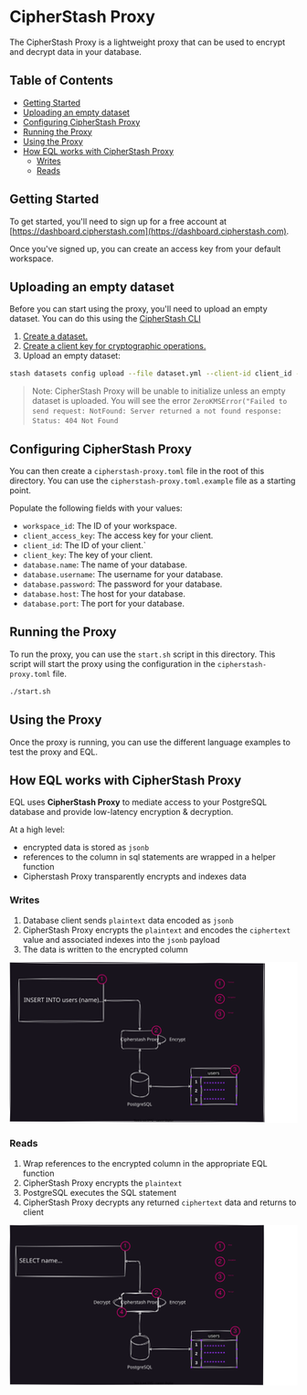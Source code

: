# CipherStash Proxy

The CipherStash Proxy is a lightweight proxy that can be used to encrypt and decrypt data in your database.

## Table of Contents

- [Getting Started](#getting-started)
- [Uploading an empty dataset](#uploading-an-empty-dataset)
- [Configuring CipherStash Proxy](#configuring-cipherstash-proxy)
- [Running the Proxy](#running-the-proxy)
- [Using the Proxy](#using-the-proxy)
- [How EQL works with CipherStash Proxy](#how-eql-works-with-cipherstash-proxy)
  - [Writes](#writes)
  - [Reads](#reads)

## Getting Started

To get started, you'll need to sign up for a free account at [https://dashboard.cipherstash.com](https://dashboard.cipherstash.com).

Once you've signed up, you can create an access key from your default workspace.

## Uploading an empty dataset

Before you can start using the proxy, you'll need to upload an empty dataset. You can do this using the [CipherStash CLI](https://cipherstash.com/docs/reference/cli)

1. [Create a dataset.](https://cipherstash.com/docs/how-to/creating-datasets)
1. [Create a client key for cryptographic operations.](https://cipherstash.com/docs/how-to/creating-clients)
1. Upload an empty dataset:

```bash
stash datasets config upload --file dataset.yml --client-id client_id --client-key client_key
```

> Note: CipherStash Proxy will be unable to initialize unless an empty dataset is uploaded. You will see the error `ZeroKMSError("Failed to send request: NotFound: Server returned a not found response: Status: 404 Not Found`

## Configuring CipherStash Proxy

You can then create a `cipherstash-proxy.toml` file in the root of this directory. You can use the `cipherstash-proxy.toml.example` file as a starting point.

Populate the following fields with your values:

- `workspace_id`: The ID of your workspace.
- `client_access_key`: The access key for your client.
- `client_id`: The ID of your client.`
- `client_key`: The key of your client.
- `database.name`: The name of your database.
- `database.username`: The username for your database.
- `database.password`: The password for your database.
- `database.host`: The host for your database.
- `database.port`: The port for your database.

## Running the Proxy

To run the proxy, you can use the `start.sh` script in this directory. This script will start the proxy using the configuration in the `cipherstash-proxy.toml` file.

```bash
./start.sh
```

## Using the Proxy

Once the proxy is running, you can use the different language examples to test the proxy and EQL.

## How EQL works with CipherStash Proxy

EQL uses **CipherStash Proxy** to mediate access to your PostgreSQL database and provide low-latency encryption & decryption.

At a high level:

- encrypted data is stored as `jsonb`
- references to the column in sql statements are wrapped in a helper function
- Cipherstash Proxy transparently encrypts and indexes data

### Writes

1. Database client sends `plaintext` data encoded as `jsonb`
1. CipherStash Proxy encrypts the `plaintext` and encodes the `ciphertext` value and associated indexes into the `jsonb` payload
1. The data is written to the encrypted column

![Insert](/diagrams/overview-insert.drawio.svg)

### Reads

1. Wrap references to the encrypted column in the appropriate EQL function
1. CipherStash Proxy encrypts the `plaintext`
1. PostgreSQL executes the SQL statement
1. CipherStash Proxy decrypts any returned `ciphertext` data and returns to client

![Select](/diagrams/overview-select.drawio.svg)
